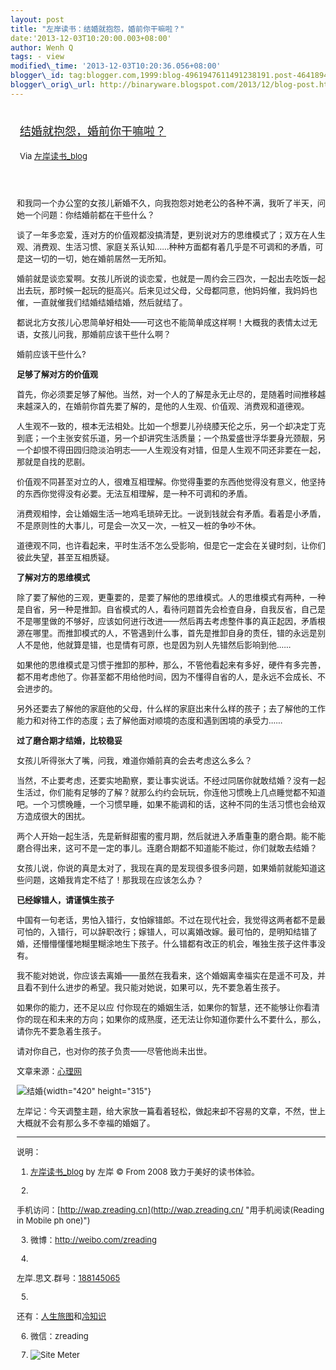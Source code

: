 ```yaml
--- 
layout: post 
title: "左岸读书：结婚就抱怨，婚前你干嘛啦？" 
date:'2013-12-03T10:20:00.003+08:00' 
author: Wenh Q
tags: - view
modified\_time: '2013-12-03T10:20:36.056+08:00' 
blogger\_id: tag:blogger.com,1999:blog-4961947611491238191.post-4641894875902512322
blogger\_orig\_url: http://binaryware.blogspot.com/2013/12/blog-post.html
---
```

<div style="margin: 10px; padding: 5px;">

<div style="font-size: 18px;">

[结婚就抱怨，婚前你干嘛啦？](http://zreading.cn.feedsportal.com/c/35042/f/647833/s/3445e418/sc/38/l/0L0Szreading0Bcn0Carchives0C41220Bhtml/story01.htm)

</div>

<div style="font-size: 13px;">

Via [左岸读书\_blog](http://www.zreading.cn/)

</div>

</div>

<div style="font-size: 13px; padding: 15px 0 10px 10px;">

和我同一个办公室的女孩儿新婚不久，向我抱怨对她老公的各种不满，我听了半天，问她一个问题：你结婚前都在干些什么？

谈了一年多恋爱，连对方的价值观都没搞清楚，更别说对方的思维模式了；双方在人生观、消费观、生活习惯、家庭关系认知……种种方面都有着几乎是不可调和的矛盾，可是这一切的一切，她在婚前居然一无所知。

婚前就是谈恋爱啊。女孩儿所说的谈恋爱，也就是一周约会三四次，一起出去吃饭一起出去玩，那时候一起玩的挺高兴。后来见过父母，父母都同意，他妈妈催，我妈妈也催，一直就催我们结婚结婚结婚，然后就结了。

都说北方女孩儿心思简单好相处——可这也不能简单成这样啊！大概我的表情太过无语，女孩儿问我，那婚前应该干些什么啊？

婚前应该干些什么?

**足够了解对方的价值观**

首先，你必须要足够了解他。当然，对一个人的了解是永无止尽的，是随着时间推移越来越深入的，在婚前你首先要了解的，是他的人生观、价值观、消费观和道德观。

人生观不一致的，根本无法相处。比如一个想要儿孙绕膝天伦之乐，另一个却决定丁克到底；一个主张安贫乐道，另一个却讲究生活质量；一个热爱盛世浮华要身光颈靓，另一个却恨不得田园归隐淡泊明志——人生观没有对错，但是人生观不同还非要在一起，那就是自找的悲剧。

价值观不同甚至对立的人，很难互相理解。你觉得重要的东西他觉得没有意义，他坚持的东西你觉得没有必要。无法互相理解，是一种不可调和的矛盾。

消费观相悖，会让婚姻生活一地鸡毛琐碎无比。一说到钱就会有矛盾。看着是小矛盾，不是原则性的大事儿，可是会一次又一次，一桩又一桩的争吵不休。

道德观不同，也许看起来，平时生活不怎么受影响，但是它一定会在关键时刻，让你们彼此失望，甚至互相质疑。

**了解对方的思维模式**

除了要了解他的三观，更重要的，是要了解他的思维模式。人的思维模式有两种，一种是自省，另一种是推卸。自省模式的人，看待问题首先会检查自身，自我反省，自己是不是哪里做的不够好，应该如何进行改进——然后再去考虑整件事的真正起因，矛盾根源在哪里。而推卸模式的人，不管遇到什么事，首先是推卸自身的责任，错的永远是别人不是他，他就算是错，也是情有可原，也是因为别人先错然后影响到他……

<div>

如果他的思维模式是习惯于推卸的那种，那么，不管他看起来有多好，硬件有多完善，都不用考虑他了。你甚至都不用给他时间，因为不懂得自省的人，是永远不会成长、不会进步的。

</div>

另外还要去了解他的家庭他的父母，什么样的家庭出来什么样的孩子；去了解他的工作能力和对待工作的态度；去了解他面对顺境的态度和遇到困境的承受力……

**过了磨合期才结婚，比较稳妥**

女孩儿听得张大了嘴，问我，难道你婚前真的会去考虑这么多么？

当然，不止要考虑，还要实地勘察，要让事实说话。不经过同居你就敢结婚？没有一起生活过，你们能有足够的了解？就那么约约会玩玩，你连他习惯晚上几点睡觉都不知道吧。一个习惯晚睡，一个习惯早睡，如果不能调和的话，这种不同的生活习惯也会给双方造成很大的困扰。

两个人开始一起生活，先是新鲜甜蜜的蜜月期，然后就进入矛盾重重的磨合期。能不能磨合得出来，这可不是一定的事儿。连磨合期都不知道能不能过，你们就敢去结婚？

女孩儿说，你说的真是太对了，我现在真的是发现很多很多问题，如果婚前就能知道这些问题，这婚我肯定不结了！那我现在应该怎么办？

**已经嫁错人，请谨慎生孩子**

中国有一句老话，男怕入错行，女怕嫁错郎。不过在现代社会，我觉得这两者都不是最可怕的，入错行，可以辞职改行；嫁错人，可以离婚改嫁。最可怕的，是明知结错了婚，还懵懵懂懂地糊里糊涂地生下孩子。什么错都有改正的机会，唯独生孩子这件事没有。

我不能对她说，你应该去离婚——虽然在我看来，这个婚姻离幸福实在是遥不可及，并且看不到什么进步的希望。我只能对她说，如果可以，先不要急着生孩子。

如果你的能力，还不足以应
付你现在的婚姻生活，如果你的智慧，还不能够让你看清你的现在和未来的方向；如果你的成熟度，还无法让你知道你要什么不要什么，那么，请你先不要急着生孩子。

请对你自己，也对你的孩子负责——尽管他尚未出世。



文章来源：[心理网](http://www.psycofe.com/read/readDetail_38997.htm)

![结婚](http://www.zreading.net/wp-content/uploads/2013/11/531.jpg){width="420"
height="315"}

左岸记：今天调整主题，给大家放一篇看着轻松，做起来却不容易的文章，不然，世上大概就不会有那么多不幸福的婚姻了。


------------------------------------------------------------------------

说明：

1. [左岸读书\_blog](http://zreading.cn/) by 左岸 © From 2008
致力于美好的读书体验。

2.
手机访问：[http://wap.zreading.cn](http://wap.zreading.cn/ "用手机阅读(Reading in Mobile ph   one)")

3. 微博：<http://weibo.com/zreading>

4.
左岸.思文.群号：[188145065](http://www.zreading.cn/siwen/siwen.html "一个喜欢思考、学习、共享、交流的文化角。")

5.
还有：[人生旅图](http://www.zreading.net/ "人生旅图")和[冷知识](http://www.zreading.net/lenzhishi "冷知识")

6. 微信：zreading

7. ![Site Meter](http://s12.sitemeter.com/meter.asp?site=s12zxfclz)

</div>
